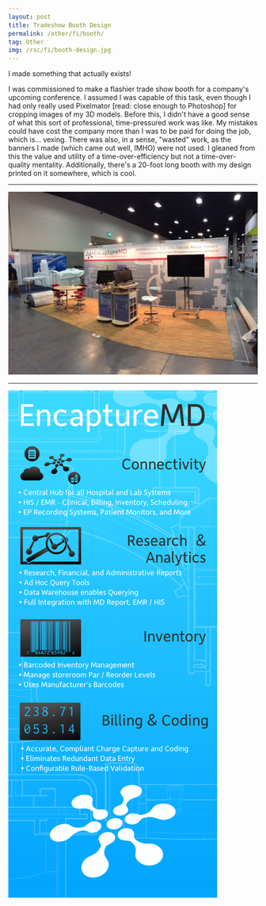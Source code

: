 ```yaml
---
layout: post
title: Tradeshow Booth Design
permalink: /other/fi/booth/
tag: Other
img: /rsc/fi/booth-design.jpg
---
```


I made something that actually exists!

I was commissioned to make a flashier trade show booth for a company's upcoming conference. I assumed I was capable of this task, even though I had only really used Pixelmator [read: close enough to Photoshop] for cropping images of my 3D models. Before this, I didn't have a good sense of what this sort of professional, time-pressured work was like. My mistakes could have cost the company more than I was to be paid for doing the job, which is... vexing. There was also, in a sense, "wasted" work, as the banners I made (which came out well, IMHO) were not used. I gleaned from this the value and utility of a time-over-efficiency but not a time-over-quality mentality. Additionally, there's a 20-foot long booth with my design printed on it somewhere, which is cool.

---

![real-booth](/rsc/fi/trade-show-booth.jpg)

---

![banner-blue](/rsc/fi/banner-blue.png)